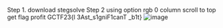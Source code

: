 Step 1. download stegsolve
Step 2 using option rgb 0 column scroll to top
get flag profit
GCTF23{l 3Ast_s1gniF1canT _b1t}
![image](https://github.com/SoraAurora/Writeups_GCTF2023/assets/91508322/2cd78a13-be47-466c-aa58-36b26644d3c9)
